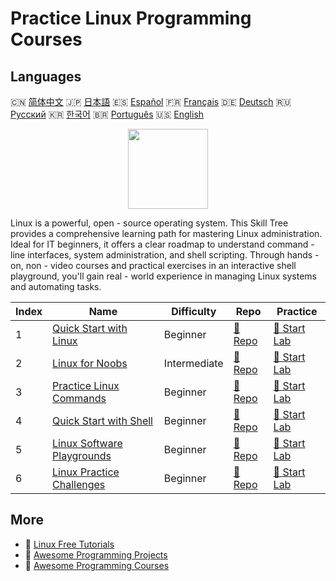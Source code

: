 # Practice Linux Programming Courses

## Languages

🇨🇳 [简体中文](README_zh.md) 🇯🇵 [日本語](README_ja.md) 🇪🇸 [Español](README_es.md) 🇫🇷 [Français](README_fr.md) 🇩🇪 [Deutsch](README_de.md) 🇷🇺 [Русский](README_ru.md) 🇰🇷 [한국어](README_ko.md) 🇧🇷 [Português](README_pt.md) 🇺🇸 [English](README.md) 

<div align="center">
<img width="128px" src="https://file.labex.io/path/k5LXo5b82pJm.png">
</div>

Linux is a powerful, open - source operating system. This Skill Tree provides a comprehensive learning path for mastering Linux administration. Ideal for IT beginners, it offers a clear roadmap to understand command - line interfaces, system administration, and shell scripting. Through hands - on, non - video courses and practical exercises in an interactive shell playground, you'll gain real - world experience in managing Linux systems and automating tasks.

|   Index | Name                                                                                     | Difficulty   | Repo                                                                          | Practice                                                                      |
|---------|------------------------------------------------------------------------------------------|--------------|-------------------------------------------------------------------------------|-------------------------------------------------------------------------------|
|       1 | [Quick Start with Linux](https://labex.io/courses/quick-start-with-linux)                | Beginner     | [🔗 Repo](https://github.com/labex-labs/quick-start-with-linux)               | [🚀 Start Lab](https://labex.io/courses/quick-start-with-linux)               |
|       2 | [Linux for Noobs](https://labex.io/courses/linux-for-noobs)                              | Intermediate | [🔗 Repo](https://github.com/labex-labs/linux-for-noobs)                      | [🚀 Start Lab](https://labex.io/courses/linux-for-noobs)                      |
|       3 | [Practice Linux Commands](https://labex.io/courses/linux-basic-commands-practice-online) | Beginner     | [🔗 Repo](https://github.com/labex-labs/linux-basic-commands-practice-online) | [🚀 Start Lab](https://labex.io/courses/linux-basic-commands-practice-online) |
|       4 | [Quick Start with Shell](https://labex.io/courses/quick-start-with-shell)                | Beginner     | [🔗 Repo](https://github.com/labex-labs/quick-start-with-shell)               | [🚀 Start Lab](https://labex.io/courses/quick-start-with-shell)               |
|       5 | [Linux Software Playgrounds](https://labex.io/courses/linux-software-playgrounds)        | Beginner     | [🔗 Repo](https://github.com/labex-labs/linux-software-playgrounds)           | [🚀 Start Lab](https://labex.io/courses/linux-software-playgrounds)           |
|       6 | [Linux Practice Challenges](https://labex.io/courses/linux-practice-challenges)          | Beginner     | [🔗 Repo](https://github.com/labex-labs/linux-practice-challenges)            | [🚀 Start Lab](https://labex.io/courses/linux-practice-challenges)            |

## More

- 🔗 [Linux Free Tutorials](https://github.com/labex-labs/linux-free-tutorials)
- 🔗 [Awesome Programming Projects](https://github.com/labex-labs/awesome-programming-projects)
- 🔗 [Awesome Programming Courses](https://github.com/labex-labs/awesome-programming-courses)

